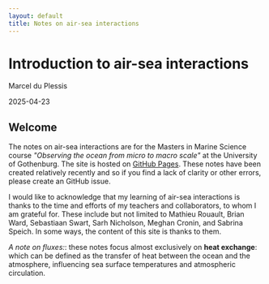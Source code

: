 ```yaml
---
layout: default
title: Notes on air-sea interactions
---
```


# Introduction to air-sea interactions


Marcel du Plessis


2025-04-23


## Welcome


The notes on air-sea interactions are for the Masters in Marine Science course *"Observing the ocean from micro to macro scale"* at the University of Gothenburg. The site is hosted on [GitHub Pages](https://github.com/marcelduplessis/air-sea-interactions-notes). These notes have been created relatively recently and so if you find a lack of clarity or other errors, please create an GitHub issue. 

I would like to acknowledge that my learning of air-sea interactions is thanks to the time and efforts of my teachers and collaborators, to whom I am grateful for. These include but not limited to Mathieu Rouault, Brian Ward, Sebastiaan Swart, Sarh Nicholson, Meghan Cronin, and Sabrina Speich. In some ways, the content of this site is thanks to them.

*A note on fluxes:*: these notes focus almost exclusively on **heat exchange**: which can be defined as the transfer of heat between the ocean and the atmosphere, influencing sea surface temperatures and atmospheric circulation. 

